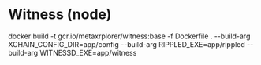 # Witness (node)

docker build -t gcr.io/metaxrplorer/witness:base -f Dockerfile . --build-arg XCHAIN_CONFIG_DIR=app/config --build-arg RIPPLED_EXE=app/rippled --build-arg WITNESSD_EXE=app/witness